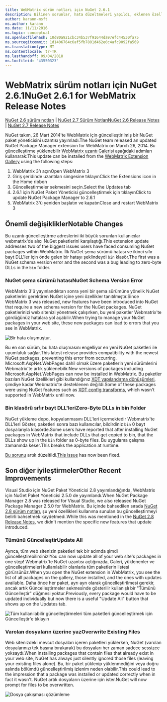 ```yaml
---
title: WebMatrix sürüm notları için NuGet 2.6.1
description: Bilinen sorunlar, hata düzeltmeleri yapıldı, eklenen özellikler ve dcr WebMatrix için NuGet 2.6.1 için sürüm notları.
author: karann-msft
ms.author: karann
ms.date: 11/11/2016
ms.topic: conceptual
ms.openlocfilehash: 10d80a921cbc34b537f91644da97efc44530fa75
ms.sourcegitcommit: 1d1406764c6af5fb7801d462e0c4afc9092fa569
ms.translationtype: MT
ms.contentlocale: tr-TR
ms.lasthandoff: 09/04/2018
ms.locfileid: "43550323"
---
```

# <a name="nuget-261-for-webmatrix-release-notes"></a><span data-ttu-id="6784f-103">WebMatrix sürüm notları için NuGet 2.6.1</span><span class="sxs-lookup"><span data-stu-id="6784f-103">NuGet 2.6.1 for WebMatrix Release Notes</span></span>

<span data-ttu-id="6784f-104">[NuGet 2.6 sürüm notları](../release-notes/nuget-2.6.md) | [NuGet 2.7 Sürüm Notları](../release-notes/nuget-2.7.md)</span><span class="sxs-lookup"><span data-stu-id="6784f-104">[NuGet 2.6 Release Notes](../release-notes/nuget-2.6.md) | [NuGet 2.7 Release Notes](../release-notes/nuget-2.7.md)</span></span>

<span data-ttu-id="6784f-105">NuGet takım, 26 Mart 2014'te WebMatrix için güncelleştirilmiş bir NuGet paket yöneticisini uzantısı yayımladı.</span><span class="sxs-lookup"><span data-stu-id="6784f-105">The NuGet team released an updated NuGet Package Manager extension for WebMatrix on March 26, 2014.</span></span>  <span data-ttu-id="6784f-106">Bu güncelleştirme yüklenebilir [WebMatrix uzantı Galerisi](https://blogs.iis.net/webmatrix/retiring-the-webmatrix-extensions-gallery) aşağıdaki adımları kullanarak:</span><span class="sxs-lookup"><span data-stu-id="6784f-106">This update can be installed from the [WebMatrix Extension Gallery](https://blogs.iis.net/webmatrix/retiring-the-webmatrix-extensions-gallery) using the following steps:</span></span>

1. <span data-ttu-id="6784f-107">WebMatrix 3'ı açın</span><span class="sxs-lookup"><span data-stu-id="6784f-107">Open WebMatrix 3</span></span>
1. <span data-ttu-id="6784f-108">Giriş şeridinde uzantıları simgesine tıklayın</span><span class="sxs-lookup"><span data-stu-id="6784f-108">Click the Extensions icon in the Home ribbon</span></span>
1. <span data-ttu-id="6784f-109">Güncelleştirmeler sekmesini seçin.</span><span class="sxs-lookup"><span data-stu-id="6784f-109">Select the Updates tab</span></span>
1. <span data-ttu-id="6784f-110">2.6.1 için NuGet Paket Yöneticisi güncelleştirmek için tıklayın</span><span class="sxs-lookup"><span data-stu-id="6784f-110">Click to update NuGet Package Manager to 2.6.1</span></span>
1. <span data-ttu-id="6784f-111">WebMatrix 3'ü yeniden başlatın ve kapatın</span><span class="sxs-lookup"><span data-stu-id="6784f-111">Close and restart WebMatrix 3</span></span>

## <a name="notable-changes"></a><span data-ttu-id="6784f-112">Önemli değişiklikler</span><span class="sxs-lookup"><span data-stu-id="6784f-112">Notable Changes</span></span>

<span data-ttu-id="6784f-113">Bu uzantı güncelleştirme adreslerini iki büyük sorunları kullanıcılar webmatrix'de alıcı NuGet paketlerini karşılaştığı.</span><span class="sxs-lookup"><span data-stu-id="6784f-113">This extension update addresses two of the biggest issues users have faced consuming NuGet packages within WebMatrix.</span></span>  <span data-ttu-id="6784f-114">İlk NuGet şema sürümü hatası ve ikinci sıfır bayt DLL'ler için önde gelen bir hatayı şeklindeydi `bin` klasör.</span><span class="sxs-lookup"><span data-stu-id="6784f-114">The first was a NuGet schema version error and the second was a bug leading to zero-byte DLLs in the `bin` folder.</span></span>

### <a name="nuget-schema-version-error"></a><span data-ttu-id="6784f-115">NuGet şema sürümü hatası</span><span class="sxs-lookup"><span data-stu-id="6784f-115">NuGet Schema Version Error</span></span>

<span data-ttu-id="6784f-116">WebMatrix 3'ü yayınlandıktan sonra yeni bir şema sürümüne yönelik NuGet paketlerini gerektiren NuGet içine yeni özellikler tanıtılmıştır.</span><span class="sxs-lookup"><span data-stu-id="6784f-116">Since WebMatrix 3 was released, new features have been introduced into NuGet that require a new schema version for the NuGet packages.</span></span>  <span data-ttu-id="6784f-117">NuGet paketlerinizi web sitenizi yönetmek çalışırken, bu yeni paketler Webmatrix'te gördüğünüz hatalara yol açabilir.</span><span class="sxs-lookup"><span data-stu-id="6784f-117">When trying to manage your NuGet packages in your web site, these new packages can lead to errors that you see in WebMatrix.</span></span>

![Bir hata oluşmuştur.](./media/NuGet-2.8/webmatrix-schema-version.png)

<span data-ttu-id="6784f-121">Bu en son sürüm, bu hata oluşmasını engelliyor en yeni NuGet paketleri ile uyumluluk sağlar.</span><span class="sxs-lookup"><span data-stu-id="6784f-121">This latest release provides compatibility with the newest NuGet packages, preventing this error from occurring.</span></span> <span data-ttu-id="6784f-122">Microsoft.AspNet.WebPages dahil olmak üzere paketlerin yeni sürümlerini Webmatrix'te artık yüklenebilir.</span><span class="sxs-lookup"><span data-stu-id="6784f-122">New versions of packages including Microsoft.AspNet.WebPages can now be installed in WebMatrix.</span></span>  <span data-ttu-id="6784f-123">Bu paketler bazıları NuGet özellikleri gibi kullandığınız [XDT yapılandırma dönüşümleri](../release-notes/nuget-2.6.md#xdt), şimdiye kadar Webmatrix'te desteklenen değildi.</span><span class="sxs-lookup"><span data-stu-id="6784f-123">Some of these packages were using NuGet features such as [XDT config transforms](../release-notes/nuget-2.6.md#xdt), which wasn't supported in WebMatrix until now.</span></span>

### <a name="zero-byte-dlls-in-bin-folder"></a><span data-ttu-id="6784f-124">Bin klasörü sıfır bayt DLL'leri</span><span class="sxs-lookup"><span data-stu-id="6784f-124">Zero-Byte DLLs in bin Folder</span></span>

<span data-ttu-id="6784f-125">NuGet yükleme depo, kopyalanmasını DLL'leri içermektedir Webmatrix'te DLL'leri Göster, paketleri sonra bazı kullanıcılar, bildirdiniz `bin` 0 bayt dosyalarıyla klasörde.</span><span class="sxs-lookup"><span data-stu-id="6784f-125">Some users have reported that after installing NuGet packages in WebMatrix that include DLLs that get copied to bin, that the DLLs show up in the `bin` folder as 0-byte files.</span></span>  <span data-ttu-id="6784f-126">Bu uygulama çalışma zamanında keser.</span><span class="sxs-lookup"><span data-stu-id="6784f-126">This breaks the application at runtime.</span></span>

<span data-ttu-id="6784f-127">[Bu sorunu](https://nuget.codeplex.com/workitem/4060) artık düzeltildi.</span><span class="sxs-lookup"><span data-stu-id="6784f-127">[This issue](https://nuget.codeplex.com/workitem/4060) has now been fixed.</span></span>

## <a name="other-recent-improvements"></a><span data-ttu-id="6784f-128">Son diğer iyileştirmeler</span><span class="sxs-lookup"><span data-stu-id="6784f-128">Other Recent Improvements</span></span>

<span data-ttu-id="6784f-129">Visual Studio için NuGet Paket Yöneticisi 2.8 yayımlandığında, WebMatrix için NuGet Paket Yöneticisi 2.5.0 de yayımlandı.</span><span class="sxs-lookup"><span data-stu-id="6784f-129">When NuGet Package Manager 2.8 was released for Visual Studio, we also released NuGet Package Manager 2.5.0 for WebMatrix.</span></span>  <span data-ttu-id="6784f-130">Bu içinde bahsedilen sırada [NuGet 2.8 sürüm notları](../release-notes/nuget-2.8.md#webmatrix-nuget-client-updates), şu yeni özellikleri kullanıma sunulan bu güncelleştirmeyi belirli bahsetmek kaydetmedi.</span><span class="sxs-lookup"><span data-stu-id="6784f-130">While this was mentioned in the [NuGet 2.8 Release Notes](../release-notes/nuget-2.8.md#webmatrix-nuget-client-updates), we didn't mention the specific new features that update introduced.</span></span>

### <a name="update-all"></a><span data-ttu-id="6784f-131">Tümünü Güncelleştir</span><span class="sxs-lookup"><span data-stu-id="6784f-131">Update All</span></span>

<span data-ttu-id="6784f-132">Ayrıca, tüm web sitenizin paketleri tek bir adımda şimdi güncelleştirebilirsiniz!</span><span class="sxs-lookup"><span data-stu-id="6784f-132">You can now update all of your web site's packages in one step!</span></span>  <span data-ttu-id="6784f-133">Webmatrix'te NuGet uzantısı açtığınızda, Galeri, yüklenenler ve güncelleştirmeleri kullanılabilir olanlarla tüm paketlerin listesi görürsünüz.</span><span class="sxs-lookup"><span data-stu-id="6784f-133">When you open the NuGet extension in WebMatrix, you see the list of all packages on the gallery, those installed, and the ones with updates available.</span></span>  <span data-ttu-id="6784f-134">Daha önce her paket, ayrı ayrı olarak güncelleştirilmesi gerekir, ancak artık Güncelleştirmeler sekmesinde gösterilir kullanışlı bir "Tümünü Güncelleştir" düğmesi yoktur.</span><span class="sxs-lookup"><span data-stu-id="6784f-134">Previously, every package would have to be updated individually but now there is a useful "Update All" button that shows up on the Updates tab.</span></span>

![Tüm kullanılabilir güncelleştirmeleri tüm paketleri güncelleştirmek için Güncelleştir'e tıklayın](./media/NuGet-2.8/webmatrix-update-all.png)

### <a name="overwrite-existing-files"></a><span data-ttu-id="6784f-136">Varolan dosyaların üzerine yaz</span><span class="sxs-lookup"><span data-stu-id="6784f-136">Overwrite Existing Files</span></span>

<span data-ttu-id="6784f-137">Web sitenizdeki mevcut dosyaları içeren paketleri yüklerken, NuGet (varolan dosyalarınızı tek başına bırakarak) bu dosyaları her zaman sadece sessizce yoksaydı.</span><span class="sxs-lookup"><span data-stu-id="6784f-137">When installing packages that contain files that already exist in your web site, NuGet has always just silently ignored those files (leaving your existing files alone).</span></span>  <span data-ttu-id="6784f-138">Bu, bir paket yüklenip yüklenmediğini veya doğru aslında bölümdü güncelleştirilmiş izlenim neden olabilir.</span><span class="sxs-lookup"><span data-stu-id="6784f-138">This could lead to the impression that a package was installed or updated correctly when in fact it wasn't.</span></span>  <span data-ttu-id="6784f-139">NuGet artık dosyaların üzerine için ister.</span><span class="sxs-lookup"><span data-stu-id="6784f-139">NuGet will now prompt for files to be overwritten.</span></span>

![Dosya çakışması çözümleme](./media/NuGet-2.8/webmatrix-overwrite-file.png)
